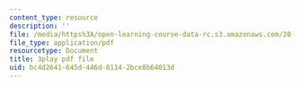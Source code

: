 ```yaml
---
content_type: resource
description: ''
file: /media/https%3A/open-learning-course-data-rc.s3.amazonaws.com/20-219-becoming-the-next-bill-nye-writing-and-hosting-the-educational-show-january-iap-2015/bc4d2641645d446d81142bce8b64013d_5DpVemTczV8.pdf
file_type: application/pdf
resourcetype: Document
title: 3play pdf file
uid: bc4d2641-645d-446d-8114-2bce8b64013d
---
```

